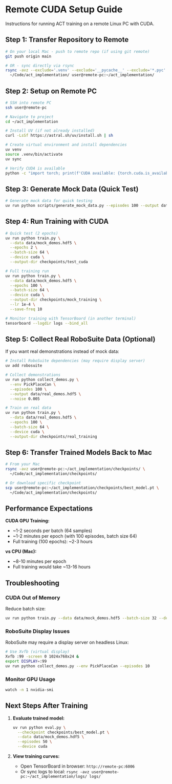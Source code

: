 # Remote CUDA Setup Guide

Instructions for running ACT training on a remote Linux PC with CUDA.

## Step 1: Transfer Repository to Remote

```bash
# On your local Mac - push to remote repo (if using git remote)
git push origin main

# OR - sync directly via rsync
rsync -avz --exclude='.venv' --exclude='__pycache__' --exclude='*.pyc' \
  ~/Code/act_implementation/ user@remote-pc:~/act_implementation/
```

## Step 2: Setup on Remote PC

```bash
# SSH into remote PC
ssh user@remote-pc

# Navigate to project
cd ~/act_implementation

# Install UV (if not already installed)
curl -LsSf https://astral.sh/uv/install.sh | sh

# Create virtual environment and install dependencies
uv venv
source .venv/bin/activate
uv sync

# Verify CUDA is available
python -c "import torch; print(f'CUDA available: {torch.cuda.is_available()}'); print(f'CUDA version: {torch.version.cuda}')"
```

## Step 3: Generate Mock Data (Quick Test)

```bash
# Generate mock data for quick testing
uv run python scripts/generate_mock_data.py --episodes 100 --output data/mock_demos.hdf5
```

## Step 4: Run Training with CUDA

```bash
# Quick test (2 epochs)
uv run python train.py \
  --data data/mock_demos.hdf5 \
  --epochs 2 \
  --batch-size 64 \
  --device cuda \
  --output-dir checkpoints/test_cuda

# Full training run
uv run python train.py \
  --data data/mock_demos.hdf5 \
  --epochs 100 \
  --batch-size 64 \
  --device cuda \
  --output-dir checkpoints/mock_training \
  --lr 1e-4 \
  --save-freq 10

# Monitor training with TensorBoard (in another terminal)
tensorboard --logdir logs --bind_all
```

## Step 5: Collect Real RoboSuite Data (Optional)

If you want real demonstrations instead of mock data:

```bash
# Install RoboSuite dependencies (may require display server)
uv add robosuite

# Collect demonstrations
uv run python collect_demos.py \
  --env PickPlaceCan \
  --episodes 100 \
  --output data/real_demos.hdf5 \
  --noise 0.005

# Train on real data
uv run python train.py \
  --data data/real_demos.hdf5 \
  --epochs 100 \
  --batch-size 64 \
  --device cuda \
  --output-dir checkpoints/real_training
```

## Step 6: Transfer Trained Models Back to Mac

```bash
# From your Mac
rsync -avz user@remote-pc:~/act_implementation/checkpoints/ \
  ~/Code/act_implementation/checkpoints/

# Or download specific checkpoint
scp user@remote-pc:~/act_implementation/checkpoints/best_model.pt \
  ~/Code/act_implementation/checkpoints/
```

## Performance Expectations

**CUDA GPU Training:**
- ~1-2 seconds per batch (64 samples)
- ~1-2 minutes per epoch (with 100 episodes, batch size 64)
- Full training (100 epochs): ~2-3 hours

**vs CPU (Mac):**
- ~8-10 minutes per epoch
- Full training would take ~13-16 hours

## Troubleshooting

### CUDA Out of Memory
Reduce batch size:
```bash
uv run python train.py --data data/mock_demos.hdf5 --batch-size 32 --device cuda
```

### RoboSuite Display Issues
RoboSuite may require a display server on headless Linux:
```bash
# Use Xvfb (virtual display)
Xvfb :99 -screen 0 1024x768x24 &
export DISPLAY=:99
uv run python collect_demos.py --env PickPlaceCan --episodes 10
```

### Monitor GPU Usage
```bash
watch -n 1 nvidia-smi
```

## Next Steps After Training

1. **Evaluate trained model:**
   ```bash
   uv run python eval.py \
     --checkpoint checkpoints/best_model.pt \
     --data data/mock_demos.hdf5 \
     --episodes 50 \
     --device cuda
   ```

2. **View training curves:**
   - Open TensorBoard in browser: `http://remote-pc:6006`
   - Or sync logs to local: `rsync -avz user@remote-pc:~/act_implementation/logs/ logs/`
